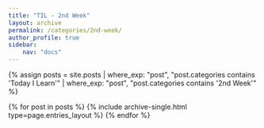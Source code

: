 ```yaml
---
title: "TIL - 2nd Week"
layout: archive
permalink: /categories/2nd-week/
author_profile: true
sidebar:
    nav: "docs"
---
```

{% assign posts = site.posts | where_exp: "post", "post.categories contains 'Today I Learn'" | where_exp: "post", "post.categories contains '2nd Week'" %}

{% for post in posts %}
  {% include archive-single.html type=page.entries_layout %}
{% endfor %}